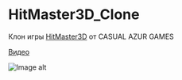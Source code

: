 # HitMaster3D_Clone
Клон игры [HitMaster3D](https://play.google.com/store/apps/details?id=com.hit.master&hl=ru&gl=US) от CASUAL AZUR GAMES

[Видео](https://youtu.be/jkw1sCQEkuw)

![Image alt](https://github.com/Sup-00/Pictures/blob/main/HitMster3DClone/HitMster3D(Clone).png)
